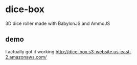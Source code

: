 # dice-box
3D dice roller made with BabylonJS and AmmoJS

## demo
I actually got it working
http://dice-box.s3-website.us-east-2.amazonaws.com/
